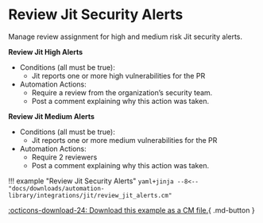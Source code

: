 # Review Jit Security Alerts
Manage review assignment for high and medium risk Jit security alerts.


**Review Jit High Alerts**

* Conditions (all must be true):
    * Jit reports one or more high vulnerabilities for the PR
* Automation Actions:
    * Require a review from the organization’s security team.
    * Post a comment explaining why this action was taken.

**Review Jit Medium Alerts**

* Conditions (all must be true):
    * Jit reports one or more medium vulnerabilities for the PR
* Automation Actions:
    * Require 2 reviewers
    * Post a comment explaining why this action was taken.

!!! example "Review Jit Security Alerts"
    ```yaml+jinja
    --8<-- "docs/downloads/automation-library/integrations/jit/review_jit_alerts.cm"
    ```
    <div class="result" markdown>
      <span>
      [:octicons-download-24: Download this example as a CM file.](/downloads/automation-library/integrations/jit/review_jit_alerts.cm){ .md-button }
      </span>
    </div>





